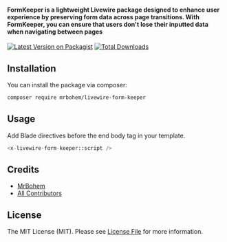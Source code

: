 #### FormKeeper is a lightweight Livewire package designed to enhance user experience by preserving form data across page transitions. With FormKeeper, you can ensure that users don't lose their inputted data when navigating between pages

[![Latest Version on Packagist](https://img.shields.io/packagist/v/mrbohem/livewire-form-keeper.svg?style=flat-square)](https://packagist.org/packages/mrbohem/livewire-form-keeper)
[![Total Downloads](https://img.shields.io/packagist/dt/mrbohem/livewire-form-keeper.svg?style=flat-square)](https://packagist.org/packages/mrbohem/livewire-form-keeper)

## Installation

You can install the package via composer:

```bash
composer require mrbohem/livewire-form-keeper
```

## Usage

Add Blade directives before the end body tag in your template.

```php
<x-livewire-form-keeper::script />
```

## Credits

- [MrBohem](https://github.com/MrBohem)
- [All Contributors](../../contributors)

## License

The MIT License (MIT). Please see [License File](LICENSE.md) for more information.
